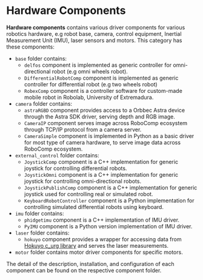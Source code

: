 # Hardware Components

**Hardware components** contains various driver components for various robotics hardware, e.g robot base, camera, control equipment, Inertial Measurement Unit (IMU), laser sensors and motors. This category has these components:
- `base` folder contains:
  - `delfos` component is implemented as generic controller for omni-directional robot (e.g omni wheels robot).
  - `DifferentialRobotComp` component is implemented as generic controller for differential robot (e.g two wheels robot)
  - `RobexComp` component is a controller software for custom-made mobile robot in Robolab, University of Extremadura.
- `camera` folder contains:
  - `astraRGBD` component provides access to a Orbbec Astra device through the Astra SDK driver, serving depth and RGB image.
  - `CameraIP` component serves image across RoboComp ecosystem through TCP/IP protocol from a camera server.
  - `CameraSimple` component is implemented in Python as a basic driver for most type of camera hardware, to serve image data across RoboComp ecosystem.
- `external_control` folder contains:
  - `JoystickComp` component is a C++ implementation for generic joystick for controlling differential robots.
  - `JoystickOmni` component is a C++ implementation for generic joystick for controlling omni-directional robots.
  - `JoystickPublishComp` component is a C++ implementation for generic joystick used for controlling real or simulated robot.
  - `KeyboardRobotController` component is a Python implementation for controlling simulated differential robots using keyboard.
- `imu` folder contains:
  - `phidgetimu` component is a C++ implementation of IMU driver.
  - `PyIMU` component is a Python version implementation of IMU driver.
- `laser` folder contains:
  - `hokuyo` component provides a wrapper for accessing data from [Hokuyo c_urg library](https://debian.pkgs.org/8/debian-main-amd64/liburg0-dev_0.8.18-2_amd64.deb.html) and serves the laser measurements.
- `motor` folder contains motor driver components for specific motors. 

The detail of the description, installation, and configuration of each component can be found on the respective component folder.
